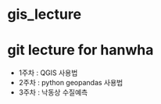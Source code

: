 # gis_lecture
# git lecture for hanwha 

* 1주차 : QGIS 사용법 
* 2주차 : python geopandas 사용법 
* 3주차 : 낙동상 수질예측  

